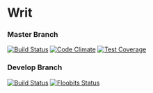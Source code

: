 # Writ

### Master Branch
[![Build Status](https://travis-ci.org/spaceribs/Writ.svg?branch=master)](https://travis-ci.org/spaceribs/Writ)
[![Code Climate](https://codeclimate.com/github/spaceribs/Writ/badges/gpa.svg)](https://codeclimate.com/github/spaceribs/Writ)
[![Test Coverage](https://codeclimate.com/github/spaceribs/Writ/badges/coverage.svg)](https://codeclimate.com/github/spaceribs/Writ/coverage)

### Develop Branch
[![Build Status](https://travis-ci.org/spaceribs/Writ.svg?branch=develop)](https://travis-ci.org/spaceribs/Writ)
[![Floobits Status](https://floobits.com/spaceribs/writ_game.svg)](https://floobits.com/spaceribs/writ_game/redirect)
